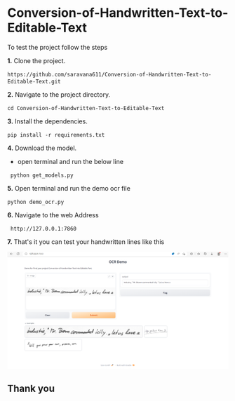 # Conversion-of-Handwritten-Text-to-Editable-Text

To test the project follow the steps

**1.**  Clone the project.

```
https://github.com/saravana611/Conversion-of-Handwritten-Text-to-Editable-Text.git
```
**2.** Navigate to the project directory.

```
cd Conversion-of-Handwritten-Text-to-Editable-Text
```
**3.** Install the dependencies.

```
pip install -r requirements.txt
```
**4.** Download the model. 

*  open terminal and run the below line 

```
 python get_models.py
```
**5.** Open terminal and run the demo ocr file

```
python demo_ocr.py
```

**6.** Navigate to the web Address

```
 http://127.0.0.1:7860
```
**7.** That's it you can test your handwritten lines like this

![Demo](sample_demo.png)


## Thank you
